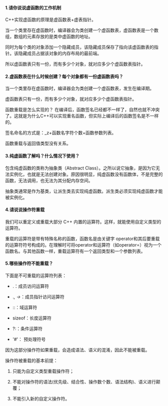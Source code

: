 #### 1.请你说说虚函数的工作机制

C++实现虚函数的原理是虚函数表+虚表指针。

当一个类里存在虚函数时，编译器会为类创建一个虚函数表，虚函数表是一个数组，数组的元素存放的是类中虚函数的地址。

同时为每个类的对象添加一个隐藏成员，该隐藏成员保存了指向该虚函数表的指针。该隐藏成员占据该对象的内存布局的最前端。

所以虚函数表只有一份，而有多少个对象，就对应多少个虚函数表指针。

#### 2.虚函数表在什么时候创建？每个对象都有一份虚函数表吗？

当一个类里存在虚函数时，编译器会为类创建一个虚函数表，发生在编译期。

虚函数表只有一份，而有多少个对象，就对应多少个虚函数表指针。

函数重载是怎么实现的？
在编译后，函数签名已经都不一样了，自然也就不冲突了。这就是为什么C++可以实现重名函数，但实际上编译后的函数签名是不一样的。

签名命名的方式是：_z+函数名字符个数+函数参数列表。

函数重载与返回值类型没有关系。

#### 3.纯虚函数了解吗？什么情况下使用？

包含纯虚函数的类称为抽象类（Abstract Class）。之所以说它抽象，是因为它无法实例化，也就是无法创建对象。原因很明显，纯虚函数没有函数体，不是完整的函数，无法调用，也无法为其分配内存空间。

抽象类通常是作为基类，让派生类去实现纯虚函数。派生类必须实现纯虚函数才能被实例化。

#### 4.请说说操作符重载

我们可以重定义或重载大部分 C++ 内置的运算符。这样，就能使用自定义类型的运算符。

重载的运算符是带有特殊名称的函数，函数名是由关键字 operator和其后要重载的运算符符号构成的。在理解时可将operator和运算符（如operator=）视为一个函数名。与其他函数一样，重载运算符有一个返回类型和一个参数列表。

#### 5.哪些操作符不能重载？
下面是不可重载的运算符列表：

- .：成员访问运算符
- .*, ->*：成员指针访问运算符
- ::：域运算符
- sizeof：长度运算符
- ?:：条件运算符

- '#'： 预处理符号

因为这部分操作符如果重载，会造成语法、语义的混淆，因此不能被重载。

操作符被重载的基本前提：

1. 只能为自定义类型重载操作符；

2. 不能对操作符的语法(优先级、结合性、操作数个数、语法结构)、语义进行颠覆；

3. 不能引入新的自定义操作符。